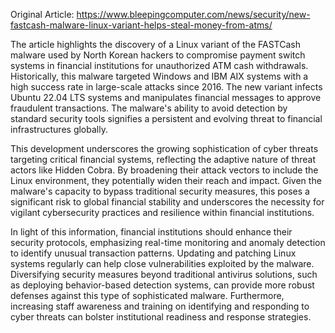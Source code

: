 Original Article: https://www.bleepingcomputer.com/news/security/new-fastcash-malware-linux-variant-helps-steal-money-from-atms/

The article highlights the discovery of a Linux variant of the FASTCash malware used by North Korean hackers to compromise payment switch systems in financial institutions for unauthorized ATM cash withdrawals. Historically, this malware targeted Windows and IBM AIX systems with a high success rate in large-scale attacks since 2016. The new variant infects Ubuntu 22.04 LTS systems and manipulates financial messages to approve fraudulent transactions. The malware's ability to avoid detection by standard security tools signifies a persistent and evolving threat to financial infrastructures globally.

This development underscores the growing sophistication of cyber threats targeting critical financial systems, reflecting the adaptive nature of threat actors like Hidden Cobra. By broadening their attack vectors to include the Linux environment, they potentially widen their reach and impact. Given the malware's capacity to bypass traditional security measures, this poses a significant risk to global financial stability and underscores the necessity for vigilant cybersecurity practices and resilience within financial institutions.

In light of this information, financial institutions should enhance their security protocols, emphasizing real-time monitoring and anomaly detection to identify unusual transaction patterns. Updating and patching Linux systems regularly can help close vulnerabilities exploited by the malware. Diversifying security measures beyond traditional antivirus solutions, such as deploying behavior-based detection systems, can provide more robust defenses against this type of sophisticated malware. Furthermore, increasing staff awareness and training on identifying and responding to cyber threats can bolster institutional readiness and response strategies.
